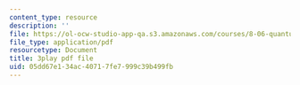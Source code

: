 ```yaml
---
content_type: resource
description: ''
file: https://ol-ocw-studio-app-qa.s3.amazonaws.com/courses/8-06-quantum-physics-iii-spring-2018/05dd67e134ac40717fe7999c39b499fb_BiLtNbncW8o.pdf
file_type: application/pdf
resourcetype: Document
title: 3play pdf file
uid: 05dd67e1-34ac-4071-7fe7-999c39b499fb
---
```

